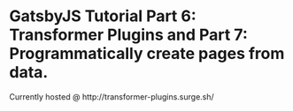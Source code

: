 <h1> GatsbyJS Tutorial Part 6: Transformer Plugins and Part 7: Programmatically create pages from data. </h1>
<p>Currently hosted @ http://transformer-plugins.surge.sh/</p>